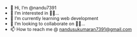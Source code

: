 - 👋 Hi, I’m @nandu7391
- 👀 I’m interested in 🤔🤔...
- 🌱 I’m currently learning web development
- 💞️ I’m looking to collaborate on 🤔🤔...
- 📫 How to reach me @ nandusukumaran7391@gmail.com

<!---
nandu7391/nandu7391 is a ✨ special ✨ repository because its `README.md` (this file) appears on your GitHub profile.
You can click the Preview link to take a look at your changes.
--->
